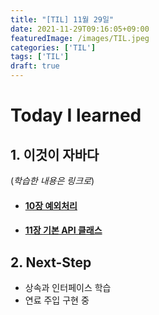 ```yaml
---
title: "[TIL] 11월 29일"
date: 2021-11-29T09:16:05+09:00
featuredImage: /images/TIL.jpeg
categories: ['TIL']
tags: ['TIL']
draft: true
---
```


# Today I learned

<!--more-->

## 1. 이것이 자바다

(_학습한 내용은 링크로_)

- #### [10장 예외처리](https://kale02.notion.site/10-cc24408d7bf14d2ea0aa9e68014f26b8)
- #### [11장 기본 API 클래스](https://kale02.notion.site/11-API-a6deca1d2faa4b8a8adac017851f9b65)

## 2. Next-Step

- 상속과 인터페이스 학습
- 연료 주입 구현 중